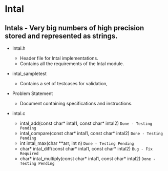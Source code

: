# Intal

## Intals - Very big numbers of high precision stored and represented as strings.

+ Intal.h
	+ Header file for Intal implementations.
	+ Contains all the requirements of the Intal module.

+ intal_sampletest
	+ Contains a set of testcases for validation,

+ Problem Statement 
	+ Document containing specifications and instructions.
	
+ intal.c
	+ intal_add(const char* intal1, const char* intal2)				```Done - Testing Pending```
	+ intal_compare(const char* intal1, const char* intal2)			```Done - Testing Pending```
	+ int intal_max(char **arr, int n)								```Done - Testing Pending```
	+ char* intal_diff(const char* intal1, const char* intal2)		```Bug - Fix Required	 ```
	+ char* intal_multiply(const char* intal1, const char* intal2)	```Done - Testing Pending```